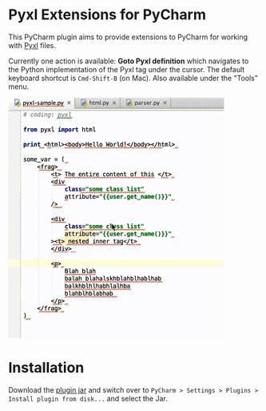 Pyxl Extensions for PyCharm
===========================

This PyCharm plugin aims to provide extensions to PyCharm for working with [Pyxl](https://github.com/dropbox/pyxl) files.

Currently one action is available: **Goto Pyxl definition** which navigates to the Python implementation of the Pyxl tag under the cursor. The default keyboard shortcut is `Cmd-Shift-B` (on Mac). Also available under the "Tools" menu.

![Alt text](/demo/goto.gif?raw=true "Goto Definition Demo")

Installation
============

Download the [plugin jar](/pyxl-extensions.jar?raw=true) and switch over to `PyCharm > Settings > Plugins > Install plugin from disk...` and select the Jar.
